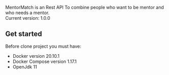 MentorMatch is an Rest API To combine people who want to be mentor and who needs a mentor.
<br/>
Current version: 1.0.0

## Get started
Before clone project you must have:
- Docker version 20.10.1
- Docker Compose version 1.17.1
- OpenJdk 11
